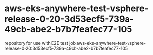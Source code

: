 # aws-eks-anywhere-test-vsphere-release-0-20-3d53ecf5-739a-49cb-abe2-b7b7feafec77-105
repository for use with E2E test job aws-eks-anywhere-test-vsphere-release-0-20:3d53ecf5-739a-49cb-abe2-b7b7feafec77-105
